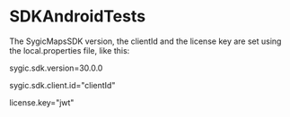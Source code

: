 # SDKAndroidTests

The SygicMapsSDK version, the clientId and the license key are set using the local.properties file, like this: 

sygic.sdk.version=30.0.0

sygic.sdk.client.id="clientId"

license.key="jwt"
